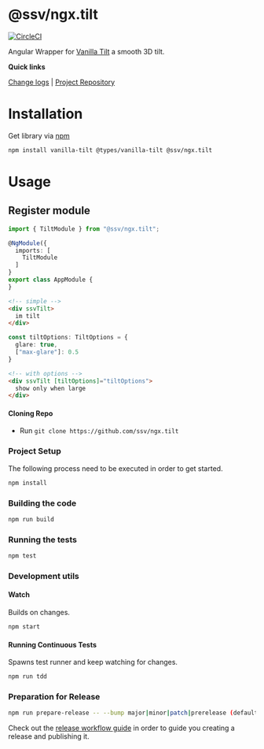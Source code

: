 [projecturi]: https://github.com/ssv/ngx.tilt
[projectgit]: https://github.com/ssv/ngx.tilt.git
[changelog]: ./CHANGELOG.md
[releaseworkflowwiki]: ./docs/RELEASE-WORKFLOW.md

[npm]: https://www.npmjs.com

# @ssv/ngx.tilt
[![CircleCI](https://circleci.com/gh/ssv/ngx-tilt)](https://circleci.com/gh/ssv/ngx.tilt)

Angular Wrapper for [Vanilla Tilt](https://github.com/micku7zu/vanilla-tilt.js/) a smooth 3D tilt.

**Quick links**

[Change logs][changeLog] | [Project Repository][projectUri]

# Installation

Get library via [npm]

```bash
npm install vanilla-tilt @types/vanilla-tilt @ssv/ngx.tilt
```

# Usage

## Register module

```ts
import { TiltModule } from "@ssv/ngx.tilt";

@NgModule({
  imports: [
    TiltModule
  ]
}
export class AppModule {
}
```

```html
<!-- simple -->
<div ssvTilt>
  im tilt
</div>
```

```ts
const tiltOptions: TiltOptions = {
  glare: true,
  ["max-glare"]: 0.5
}
```

```html
<!-- with options -->
<div ssvTilt [tiltOptions]="tiltOptions">
  show only when large
</div>
```

#### Cloning Repo

* Run `git clone https://github.com/ssv/ngx.tilt`

### Project Setup

The following process need to be executed in order to get started.

```bash
npm install
```

### Building the code

```bash
npm run build
```

### Running the tests

```bash
npm test
```

### Development utils

#### Watch

Builds on changes.

```bash
npm start
```

#### Running Continuous Tests

Spawns test runner and keep watching for changes.

```bash
npm run tdd
```

### Preparation for Release

```bash
npm run prepare-release -- --bump major|minor|patch|prerelease (default: patch)
```

Check out the [release workflow guide][releaseworkflowwiki] in order to guide you creating a release and publishing it.
